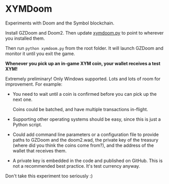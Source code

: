 # XYMDoom

Experiments with Doom and the Symbol blockchain.

Install GZDoom and Doom2. Then update [xymdoom.py](./xymdoom.py#L143) to point to
wherever you installed them.

Then run `python xymdoom.py` from the root folder.
It will launch GZDoom and monitor it until you exit the game.

**Whenever you pick up an in-game XYM coin, your wallet receives a test XYM!**

Extremely preliminary! Only Windows supported.
Lots and lots of room for improvement. For example:

* You need to wait until a coin is confirmed before you can pick up the next one.

    Coins could be batched, and have multiple transactions in-flight.

* Supporting other operating systems should be easy, since this is just a Python script.

* Could add command line parameters or a configuration file to provide paths to
    GZDoom and the doom2.wad, the private key of the treasury (where did you think
    the coins come from?), and the address of the wallet that receives them.

* A private key is embedded in the code and published on GitHub.
    This is not a recommended best practice.
    It's test currency anyway.

Don't take this experiment too seriously :)
